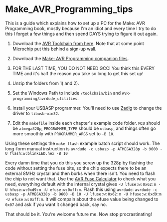 # Make_AVR_Programming_tips
This is a guide which explains how to set up a PC for the Make: AVR Programming book, mostly because I'm an idiot and every time I try to do this I forget a few things and then spend DAYS trying to figure it out again.

1) Download the [AVR Toolchain from here](https://www.microchip.com/mplab/avr-support/avr-and-arm-toolchains-c-compilers).  Note that at some point Microchip put this behind a sign-up wall.

2) Download the [Make: AVR Programming companion files](https://github.com/hexagon5un/AVR-Programming).

3) FOR THE LAST TIME, YOU DO NOT NEED GCC!  You think this EVERY TIME and it's half the reason you take so long to get this set up!

4) Unzip the folders from 1) and 2).

5) Set the Windows Path to include `/toolchain/bin` and `AVR-programming/avrdude_utilities`.

6) Install your USBASP programmer.  You'll need to use [Zadig](https://zadig.akeo.ie/) to change the driver to `libusb-win32`.

7) Edit the `makefile` inside each chapter's example code folder.  `MCU` should be `atmega328p`, `PROGRAMMER_TYPE` should be `usbasp`, and things often go more smoothly with `PROGRAMMER_ARGS` set to `-B 10`.

Using these settings the `make flash` example batch script should work.  The long-form manual instruction is `avrdude -c usbasp -p ATMEGA328p -b 9600 -U flash:w:blinkLED.hex -B 10`

Every damn time that you do this you screw up the 328p by flashing the code without setting the fuse bits, so the chip expects there to be an external 8MHz crystal and then borks when there isn't.  You need to flash the chip to not want that.  Use the [AVR Fuse Calculator](https://www.engbedded.com/fusecalc/) to check what you need, everything default with the internal crystal gives `-U lfuse:w:0x62:m -U hfuse:w:0xd9:m -U efuse:w:0xff:m`.  Flash this using `avrdude`: `avrdude -c usbasp -p ATMEGA328p -b 9600 -B 10 -U lfuse:w:0x62:m -U hfuse:w:0xd9:m -U efuse:w:0xff:m`.  It will compain about the efuse value being changed to `0x07` and ask if you want it changed back, say no.

That should be it.  You're welcome future me.  Now stop procrastinating!
